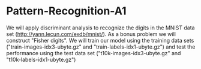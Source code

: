 # Pattern-Recognition-A1
We will apply discriminant analysis to recognize the digits in the MNIST data set (http://yann.lecun.com/exdb/mnist/). As a bonus problem we will construct "Fisher digits". We will train our model using the training data sets ("train-images-idx3-ubyte.gz" and "train-labels-idx1-ubyte.gz") and test the performance using the test data set ("t10k-images-idx3-ubyte.gz" and "t10k-labels-idx1-ubyte.gz")
